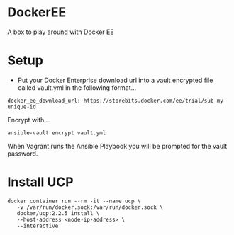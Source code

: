 # DockerEE
A box to play around with Docker EE

# Setup

* Put your Docker Enterprise download url into a vault encrypted file called vault.yml in the following format...

```
docker_ee_download_url: https://storebits.docker.com/ee/trial/sub-my-unique-id
```

Encrypt with...

```
ansible-vault encrypt vault.yml
```

When Vagrant runs the Ansible Playbook you will be prompted for the vault password.

# Install UCP

```
docker container run --rm -it --name ucp \
   -v /var/run/docker.sock:/var/run/docker.sock \
   docker/ucp:2.2.5 install \
   --host-address <node-ip-address> \
   --interactive
```
